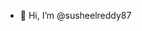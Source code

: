 - 👋 Hi, I’m @susheelreddy87
  
<!---
susheelreddy87/susheelreddy87 is a ✨ special ✨ repository because its `README.md` (this file) appears on your GitHub profile.
You can click the Preview link to take a look at your changes.
--->
